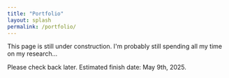 ```yaml
---
title: "Portfolio"
layout: splash
permalink: /portfolio/
---
```


This page is still under construction. I'm probably still spending all my time on my research...

Please check back later. Estimated finish date: May 9th, 2025.
